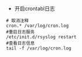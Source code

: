 - 开启crontabl日志
```shell
# 取消注释
cron.* /var/log/cron.log
#重启日志服务
/etc/init.d/rsyslog restart
#查看日志信息
tail -f /var/log/cron.log
```
